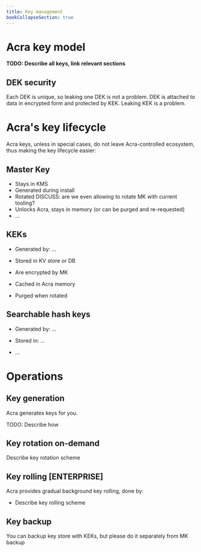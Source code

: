 ```yaml
---
title: Key management
bookCollapseSection: true
---
```


# Acra key model 

**TODO: Describe all keys, link relevant sections**

## DEK security 

Each DEK is unique, so leaking one DEK is not a problem. DEK is attached to data in encrypted form and protected by KEK. Leaking KEK is a problem. 

# Acra's key lifecycle

Acra keys, unless in special cases, do not leave Acra-controlled ecosystem, thus making the key lifecycle easier: 

## Master Key

* Stays in KMS
* Generated during install
* Rotated DISCUSS: are we even allowing to rotate MK with current tooling? 
* Unlocks Acra, stays in memory (or can be purged and re-requested) 
* ...

## KEKs

* Generated by: ...

* Stored in KV store or DB
* Are encrypted by MK 
* Cached in Acra memory

* Purged when rotated

## Searchable hash keys

* Generated by: ...

* Stored in: ...
* ...

# Operations 

## Key generation 

Acra generates keys for you. 

TODO: Describe how

## Key rotation on-demand

Describe key rotation scheme

## Key rolling [ENTERPRISE]

Acra provides gradual background key rolling, done by: 

* Describe key rolling scheme

## Key backup

You can backup key store with KEKs, but please do it separately from MK backup

##
